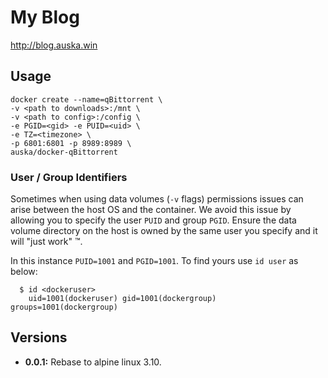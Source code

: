 # My Blog
http://blog.auska.win

## Usage

```
docker create --name=qBittorrent \
-v <path to downloads>:/mnt \
-v <path to config>:/config \
-e PGID=<gid> -e PUID=<uid> \
-e TZ=<timezone> \
-p 6801:6801 -p 8989:8989 \
auska/docker-qBittorrent
```

### User / Group Identifiers

Sometimes when using data volumes (`-v` flags) permissions issues can arise between the host OS and the container. We avoid this issue by allowing you to specify the user `PUID` and group `PGID`. Ensure the data volume directory on the host is owned by the same user you specify and it will "just work" ™.

In this instance `PUID=1001` and `PGID=1001`. To find yours use `id user` as below:

```
  $ id <dockeruser>
    uid=1001(dockeruser) gid=1001(dockergroup) groups=1001(dockergroup)
```

## Versions

+ **0.0.1:** Rebase to alpine linux 3.10.